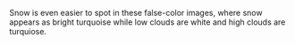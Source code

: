 Snow is even easier to spot in these false-color images, where snow appears as bright turquoise while low clouds are white and high clouds are turquiose.